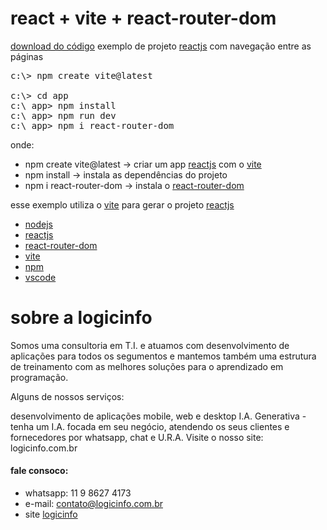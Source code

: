 # react + vite + react-router-dom
[download do código](https://github.com/logicinfocursos/reactjs_router-dom-example)
exemplo de projeto [reactjs](https://react.dev/) com navegação entre as páginas

<pre>
c:\> npm create vite@latest

c:\> cd app
c:\ app> npm install
c:\ app> npm run dev
c:\ app> npm i react-router-dom
</pre>

onde:
- npm create vite@latest -> criar um app [reactjs](https://react.dev/) com o [vite](https://vitejs.dev/)
- npm install -> instala as dependências do projeto
- npm i react-router-dom -> instala o [react-router-dom](https://reactrouter.com/en/main)

esse exemplo utiliza o [vite](https://vitejs.dev/) para gerar o projeto [reactjs](https://react.dev/)
- [nodejs](https://nodejs.org/pt)
- [reactjs](https://react.dev/)
- [react-router-dom](https://reactrouter.com/en/main)
- [vite](https://vitejs.dev/)
- [npm](https://www.npmjs.com/)
- [vscode](https://code.visualstudio.com/)

# sobre a logicinfo
Somos uma consultoria em T.I. e atuamos com desenvolvimento de aplicações para todos os segumentos e mantemos também uma estrutura de treinamento com as melhores soluções para o aprendizado em programação.

Alguns de nossos serviços:

desenvolvimento de aplicações mobile, web e desktop
I.A. Generativa - tenha um I.A. focada em seu negócio, atendendo os seus clientes e fornecedores por whatsapp, chat e U.R.A.
Visite o nosso site: logicinfo.com.br

#### fale consoco: 
- whatsapp: 11 9 8627 4173 
- e-mail: [contato@logicinfo.com.br](contato@logicinfo.com.br)
- site [logicinfo](https://logicinfo.com.br/)